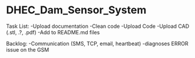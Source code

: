 # DHEC_Dam_Sensor_System


Task List:
-Upload documentation
-Clean code
-Upload Code
-Upload CAD (.stl, .?, .pdf)
-Add to README.md files

Backlog:
-Communication (SMS, TCP, email, heartbeat)
-diagnoses ERROR issue on the GSM
